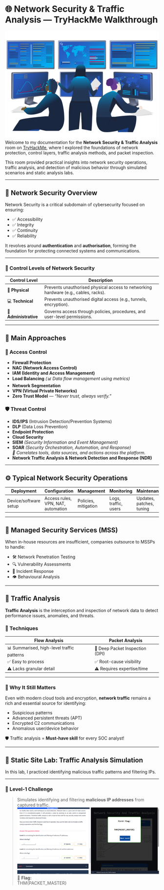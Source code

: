 # 🌐 Network Security & Traffic Analysis — TryHackMe Walkthrough
![image](1.png)
Welcome to my documentation for the **Network Security & Traffic Analysis** room on [TryHackMe](https://tryhackme.com/), where I explored the foundations of network protection, control layers, traffic analysis methods, and packet inspection.

This room provided practical insights into network security operations, traffic analysis, and detection of malicious behavior through simulated scenarios and static analysis labs.

---

## 🔐 Network Security Overview

Network Security is a critical subdomain of cybersecurity focused on ensuring:

- ✅ Accessibility  
- ✅ Integrity  
- ✅ Continuity  
- ✅ Reliability

It revolves around **authentication** and **authorisation**, forming the foundation for protecting connected systems and communications.

---

### 🧱 Control Levels of Network Security

| Control Level     | Description |
|-------------------|-------------|
| 🧍 **Physical**      | Prevents unauthorised physical access to networking hardware (e.g., cables, racks). |
| 💻 **Technical**     | Prevents unauthorised digital access (e.g., tunnels, encryption). |
| 📝 **Administrative** | Governs access through policies, procedures, and user-level permissions. |

---

## 🧩 Main Approaches

### 🔐 Access Control
- **Firewall Protection**
- **NAC (Network Access Control)**
- **IAM (Identity and Access Management)**
- **Load Balancing** *(📊 Data flow management using metrics)*
- **Network Segmentation**
- **VPN (Virtual Private Networks)**
- **Zero Trust Model** — *“Never trust, always verify.”*

### 🛡️ Threat Control
- **IDS/IPS** (Intrusion Detection/Prevention Systems)
- **DLP** (Data Loss Prevention)
- **Endpoint Protection**
- **Cloud Security**
- **SIEM** *(Security Information and Event Management)*
- **SOAR** *(Security Orchestration, Automation, and Response)*  
  *📡 Correlates tools, data sources, and actions across the platform.*
- **Network Traffic Analysis & Network Detection and Response (NDR)**

---

## ⚙️ Typical Network Security Operations

| Deployment | Configuration | Management | Monitoring | Maintenance |
|------------|---------------|------------|------------|-------------|
| Device/software setup | Access rules, VPN, NAT, automation | Policies, mitigation | Logs, traffic, users | Updates, patches, tuning |

---

## 🧠 Managed Security Services (MSS)

When in-house resources are insufficient, companies outsource to MSSPs to handle:

- 🛠️ Network Penetration Testing  
- 🔍 Vulnerability Assessments  
- 🚨 Incident Response  
- 👁️ Behavioural Analysis

---

## 🔎 Traffic Analysis

**Traffic Analysis** is the interception and inspection of network data to detect performance issues, anomalies, and threats.

### 🔄 Techniques

| Flow Analysis | Packet Analysis |
|---------------|-----------------|
| 📊 Summarised, high-level traffic patterns | 🧬 Deep Packet Inspection (DPI) |
| ✅ Easy to process | ✅ Root-cause visibility |
| ⚠️ Lacks granular detail | ⚠️ Requires expertise/time |

---

### 🚀 Why It Still Matters

Even with modern cloud tools and encryption, **network traffic** remains a rich and essential source for identifying:

- Suspicious patterns  
- Advanced persistent threats (APT)  
- Encrypted C2 communications  
- Anomalous user/device behavior

🛡️ Traffic analysis = **Must-have skill** for every SOC analyst!

---

## 🧪 Static Site Lab: Traffic Analysis Simulation

In this lab, I practiced identifying malicious traffic patterns and filtering IPs.

---

### 📍 **Level-1 Challenge**

> Simulates identifying and filtering **malicious IP addresses** from captured traffic.
![image](2.png)
🎯 **Flag:**  
THM{PACKET_MASTER}
